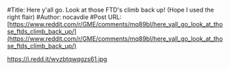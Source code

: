 #Title: Here y'all go. Look at those FTD's climb back up! (Hope I used the right flair)
#Author: nocavdie
#Post URL: [https://www.reddit.com/r/GME/comments/mq89bl/here_yall_go_look_at_those_ftds_climb_back_up/](https://www.reddit.com/r/GME/comments/mq89bl/here_yall_go_look_at_those_ftds_climb_back_up/)


https://i.redd.it/wyzbtqwqgzs61.jpg